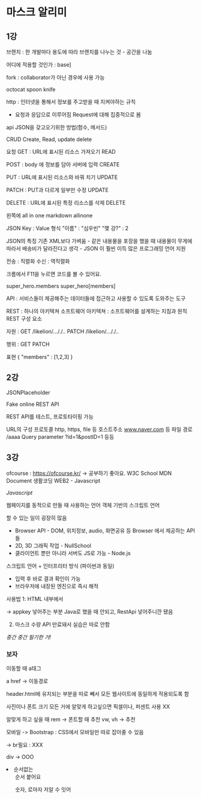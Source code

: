 마스크 알리미
============



1강
---------------
브랜치 : 한 개발마다 용도에 따라 브랜치를 나누는 것 - 공간을 나눔

어디에 적용할 것인가 : base]


fork : collaborator가 아닌 경우에 사용 가능

octocat spoon knife



http : 인터넷을 통해서 정보를 주고받을 때 지켜야하는 규칙
  - 요청과 응답으로 이루어짐  Request에 대해 집중적으로 봄



api   JSON을 갖고오기위한 방법(함수, 메서드)



CRUD  Create, Read, update delete

요청
GET : URL에 표시된 리소스 가져오기  READ

POST : body 에 정보를 담아 서버에 입력   CREATE

PUT : URL에 표시된 리소스와 바꿔 치기  UPDATE

PATCH : PUT과 다르게 일부만 수정  UPDATE

DELETE : URL에 표시된 특정 리소스를 삭제 DELETE

왼쪽에 all in one
markdown allinone


JSON Key : Value 형식
"이름" : "심우빈"
"몇 강?" : 2


JSON의 특징
기존 XML보다 가벼움 - 같은 내용물을 포장을 했을 때 내용물이 무게에 따라서 배송비가 달라진다고 생각
	- JSON 이 훨씬 이득
많은 프로그래밍 언어 지원

전송 : 직렬화
수신 : 역직렬화

크롬에서 F11을 누르면 코드를 볼 수 있어요.

super_hero.members
super_hero[members]


API : 서비스들이 제공해주는 데이터들에 접근하고 사용할 수 있도록 도와주는 도구

REST : 하나의 아키텍쳐
소프트웨어 아키텍쳐 : 소프트웨어를 설계하는 지침과 원칙
REST 구성 요소

자원 : GET /likelion/..././..
        PATCH /likelion/..././..

행위 : GET
        PATCH

표현 { "members" : [1,2,3] }



2강
--------------------------------

JSONPlaceholder

Fake online REST API

REST API를 테스트, 프로토타이핑 가능

URL의 구성
프로토콜 http, https, file 등
호스트주소 www.naver.com 등
파일 경로 /aaaa
Query parameter ?id=1&postID=1 등등



3강
----------------------------------------
ofcourse : https://ofcourse.kr/ -> 공부하기 좋아요.
W3C School
MDN Document
생활코딩 WEB2 - Javascript


_Javascript_

웹페이지를 동적으로 만들 때 사용하는 언어
객체 기반의 스크립트 언어

할 수 있는 일이 굉장히 많음
  * Browser API - DOM, 위치정보, audio, 화면공유 등 Browser 에서 제공하는 API 들
  * 2D, 3D 그래픽 작업 - NullSchool
  * 클라이언트 뿐만 아니라 서버도 JS로 가능 - Node.js

스크립트 언어 + 인터프리터 방식 (파이썬과 동일)
  * 입력 후 바로 결과 확인이 가능
  * 브라우저에 내장된 엔진으로 즉시 해적
  
사용법 1: HTML 내부에서 <script> 태그 내에 사용

사용법 2 : .js파일로 만들고 <script src="파일경로">를 사용해서 불러오기


_변수_

1. 사용가능한 데이터 타입 : Boolean, Null, Undefined, Number, String, Symbol, Object

2. var : 권장하지 않는 변수 선언 방식
  * Hoisting
  * Function scope 변수 (타 언어와 다른 점)
  * 중복 선언 가능
  * 예측하기 어려운 코드를 만들 수 있음

3. let : block scope 변수 (타 언어와 비슷하게 동작)

4. const : 변하지 않는 데이터를 저장 (ex. 파이, 객체)


_DOM_

1. DOM : Document OBject Model -> 웹페이지에 접근할 수 있게 해주는 일종의 인터페이스

2. Javascript와는 별개

3. JAvascript에 DOM을 조작할 수 있는 API 존재

<pre><code>

// ID 로 DOM 객체 선택
let idObj = document.getElementById("name");

// Class 로 DOM 객체 선택
let classPbj = document.getElementsByClassName("");

// CSS 선택자로 DOM 객체 선택
let selectorObj = document.querySelector("#kp-wp-tab-overview > div.cLjAic.")

</code></pre>

_DOM 속성 변경하기

<pre><code>

// 사용할 수 있는 속성들
// style, innerText, innerHtml
selectorObj.style = "color:yellow";
selectorPbj.innerTect - "안녕";
selectorObj.innerHTML = '<a href = "https://www.naver.com"> 네이버로 가기 </a>';

// a Tag의 href 속성같은 각종 태그들의 속성들
aTag.href = "https://www.naver.com";

</code></pre>

_함수 - 기본적인 형태_

<pre><code>

// 새로운 노드를 추가해주는 함수
function ver1_appendNewNode(targer, tag = "p", text = "기본값") {
  let newTag = document.createElement(tag);
   newTag.innerText = text;
   
   target.appendChild(newTag);
}

appendNewNode(target);
appendNewNode(target, "a");
appendNewNode(target, "a", "A태그!");

</code></pre>

_함수 - 익명함수_

<pre><code>

// 익명함수의 형태
let ver2_appendNewNode = function(target, tag = "p", text = "기본값") {
  let newTag = document.createElement(tag);
  newTag.innerTect = text;
  
  target.appendChild(newTag);
}

</code></pre>

_함수 - 화살표 함수_

<pre><code>

// 화살표 함수의 형태
let ver3_appendNewNode = (target, tag ="p", text="기본값") => {
  let newTag = document.createElement(tag);
  newTag.innerText = text;
  
  target.appendChild(newTag);
}

</code></pre>



4강
--------------------------------------------

비동기처리

들어온 요청들을 순차적으로 실행
-> 앞에 들어온 작업이 시간이 오래 걸리는 작업일 시 뒤에 작업 밀림

-> 이런 작업들을 그대로 실행시키면서 뒤에 있는 코드를
실행하는것이 비동기 처리

promise 객체 사용
대기, 이행, 거부의 상태

비동기 호출 - keyword

async, await 키워드 활용
-> 


async, await

비동기 하는 방법
async function asyncFunction() { await promise } 객체

fetch api 
네트워크 통신을 위해 제공되는 api
promise 객체 반환
request, response 두 객체 사



z index : 실습 1
컨트롤 / : 주석



5,6,7강
-----------------------------------------------------------

개발 순서

1. HTML 구조 만들기
 - Navbar, Main
 
2. 기본으로 들어있는 스타일 제거
 - 기본적으로 html, body에 margin이 들어있음
 - 그대로 놔두면 꽉찬 화면 만들 수 없기에 body, html이 전체화면을 채우도록 크기 지정

3. Navbar 만들기
 - 적당한 색, 투명도로 뒤에 지도 보이게 하기
 
4. Fontawesome CDN 추가
 - Fontawesome은 아이콘 폰트를 제공해주는 사이트
 - Black button과 유사한 아이콘 찾아서 넣어주기
 
5. Navbar에 Black button 추가
 - 위치는 왼쪽에 고정
 - 색은 흰색
 - 사이즈 조절해서 적당한 크기로 만들어주기
 
6. kakao 지도 추가
 - API 키 발급
 - 지도 추가
 - 지도 크기, 위치 조정
 
7. 검색 창 만들기
 - 검색창 구조
   * 검색창 전체 위치를 조정해줄 컨테이너
   * 검색창을 감싸고 있는 배경
   * 검색창의 input
   * 검색 버튼
 - 검색창 폰트를 나눔고딕으로 바꾸기위해 웹폰트 가져오기
 - 웹폰트 적용
 <pre><code>
     <!-- fontawesome cdn 아이콘 폰트 사용하기 위해 필요 -->
    <link href="https://cdnjs.cloudflare.com/ajax/libs/font-awesome/5.13.1/css/all.min.css" rel = "stylesheet">
 
 </pre></code>
 
 기능 : 검색기능, 마스크 데이터 불러오기, 표시하기, 마스크의 개수에 따라 다른 표시 띄우기, 클릭 시 수량 나오게
 
 시작화면 만들기 - UI, 목록
 
 _잘 안됐던 점_
 
 1.
 <pre><code>
 
  <script type="text/javascript" src="//dapi.kakao.com/v2/maps/sdk.js?appkey=834bfe4a6f51105398363d3e023a1f2b"></script>
 
 </pre></code>
 
 -> appkey 넣어주는 부분 Java로 했을 때 안되고, RestApi 넣어주니깐 됐음
 
 2. 마스크 수량 API 만료돼서 실습은 따로 안함
 
 _중간 중간 필기한 거!_
 ### 보자
 이동할 때 a태그


a href -> 이동경로


header.html에 유지되는 부분을 따로 빼서 모든 웹사이트에 동일하게 적용되도록 함


사진이나 폰트 크기 모든 거에 알맞게 하고싶으면 픽셀이나, 퍼센트 사용 XX

알맞게 하고 싶을 때
rem -> 폰트할 때 추천
vw, vh -> 추천


모바일 -> Bootstrap : CSS에서 모바일만 따로 잡아줄 수 있음


<p> -> br필요  : XXX
 
div -> OOO  

<li> 순서없는
<ol> 순서 붙어요

숫자, 로마자 저알 수 잇어
